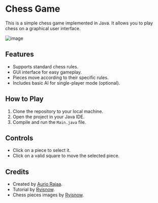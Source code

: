 # Chess Game

This is a simple chess game implemented in Java. It allows you to play chess on a graphical user interface.

![image](https://github.com/auriorajaa/2DSimpleChess/assets/108510729/6bf89157-1252-45c9-b249-7de6d007be4c)


## Features

- Supports standard chess rules.
- GUI interface for easy gameplay.
- Pieces move according to their specific rules.
- Includes basic AI for single-player mode (optional).

## How to Play

1. Clone the repository to your local machine.
2. Open the project in your Java IDE.
3. Compile and run the `Main.java` file.

## Controls

- Click on a piece to select it.
- Click on a valid square to move the selected piece.

## Credits

- Created by [Aurio Rajaa](https://github.com/auriorajaa).
- Tutorial by [Ryisnow](https://www.youtube.com/@RyiSnow).
- Chess pieces images by [Ryisnow](https://www.youtube.com/@RyiSnow).

